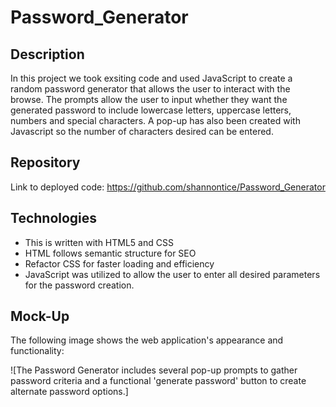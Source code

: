 # Password_Generator
## Description

In this project we took exsiting code and used JavaScript to create a random password generator that allows the user to interact with the browse. The prompts allow the user to input whether they want the generated password to include lowercase letters, uppercase letters, numbers and special characters. A pop-up has also been created with Javascript so the number of characters desired can be entered.

## Repository

Link to deployed code:  <https://github.com/shannontice/Password_Generator>

## Technologies

 - This is written with HTML5 and CSS 
 - HTML follows semantic structure for SEO
 - Refactor CSS for faster loading and efficiency
 - JavaScript was utilized to allow the user to enter all desired parameters for the password creation. 

## Mock-Up

The following image shows the web application's appearance and functionality:

![The Password Generator includes several pop-up prompts to gather password criteria and a functional 'generate password' button to create alternate password options.]